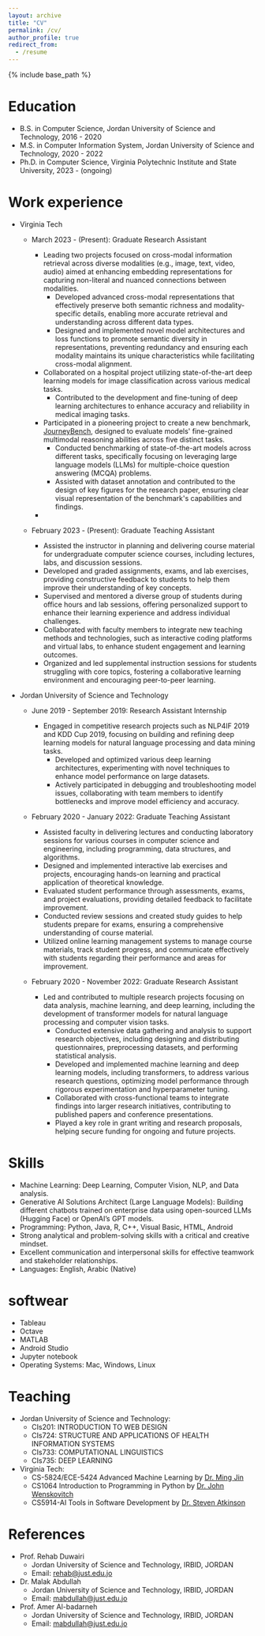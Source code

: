 ```yaml
---
layout: archive
title: "CV"
permalink: /cv/
author_profile: true
redirect_from:
  - /resume
---
```


{% include base_path %}

Education
======
* B.S. in Computer Science, Jordan University of Science and Technology, 2016 - 2020
* M.S. in Computer Information System, Jordan University of Science and Technology, 2020 - 2022
* Ph.D. in Computer Science, Virginia Polytechnic Institute and State University, 2023 - (ongoing)

Work experience
======

* Virginia Tech
  * March 2023 - (Present): Graduate Research Assistant
    * Leading two projects focused on cross-modal information retrieval across diverse modalities (e.g., image, text, video, audio) aimed at enhancing embedding representations for capturing non-literal and nuanced connections between modalities.
      * Developed advanced cross-modal representations that effectively preserve both semantic richness and modality-specific details, enabling more accurate retrieval and understanding across different data types.
      * Designed and implemented novel model architectures and loss functions to promote semantic diversity in representations, preventing redundancy and ensuring each modality maintains its unique characteristics while facilitating cross-modal alignment.
    * Collaborated on a hospital project utilizing state-of-the-art deep learning models for image classification across various medical tasks.
      * Contributed to the development and fine-tuning of deep learning architectures to enhance accuracy and reliability in medical imaging tasks.
    * Participated in a pioneering project to create a new benchmark, [JourneyBench](https://journeybench.github.io/), designed to evaluate models' fine-grained multimodal reasoning abilities across five distinct tasks.
      * Conducted benchmarking of state-of-the-art models across different tasks, specifically focusing on leveraging large language models (LLMs) for multiple-choice question answering (MCQA) problems.
      * Assisted with dataset annotation and contributed to the design of key figures for the research paper, ensuring clear visual representation of the benchmark's capabilities and findings.
    * 
    
  * February 2023 - (Present): Graduate Teaching Assistant
    * Assisted the instructor in planning and delivering course material for undergraduate computer science courses, including lectures, labs, and discussion sessions.
    * Developed and graded assignments, exams, and lab exercises, providing constructive feedback to students to help them improve their understanding of key concepts.
    * Supervised and mentored a diverse group of students during office hours and lab sessions, offering personalized support to enhance their learning experience and address individual challenges.
    * Collaborated with faculty members to integrate new teaching methods and technologies, such as interactive coding platforms and virtual labs, to enhance student engagement and learning outcomes.
    * Organized and led supplemental instruction sessions for students struggling with core topics, fostering a collaborative learning environment and encouraging peer-to-peer learning.

* Jordan University of Science and Technology
  * June 2019 - September 2019: Research Assistant Internship
    * Engaged in competitive research projects such as NLP4IF 2019 and KDD Cup 2019, focusing on building and refining deep learning models for natural language processing and data mining tasks.
      * Developed and optimized various deep learning architectures, experimenting with novel techniques to enhance model performance on large datasets.
      * Actively participated in debugging and troubleshooting model issues, collaborating with team members to identify bottlenecks and improve model efficiency and accuracy.

  * February 2020 - January 2022: Graduate Teaching Assistant
    * Assisted faculty in delivering lectures and conducting laboratory sessions for various courses in computer science and engineering, including programming, data structures, and algorithms.
    * Designed and implemented interactive lab exercises and projects, encouraging hands-on learning and practical application of theoretical knowledge.
    * Evaluated student performance through assessments, exams, and project evaluations, providing detailed feedback to facilitate improvement.
    * Conducted review sessions and created study guides to help students prepare for exams, ensuring a comprehensive understanding of course material.
    * Utilized online learning management systems to manage course materials, track student progress, and communicate effectively with students regarding their performance and areas for improvement.

  * February 2020 - November 2022: Graduate Research Assistant
    * Led and contributed to multiple research projects focusing on data analysis, machine learning, and deep learning, including the development of transformer models for natural language processing and computer vision tasks.
      * Conducted extensive data gathering and analysis to support research objectives, including designing and distributing questionnaires, preprocessing datasets, and performing statistical analysis.
      * Developed and implemented machine learning and deep learning models, including transformers, to address various research questions, optimizing model performance through rigorous experimentation and hyperparameter tuning.
      * Collaborated with cross-functional teams to integrate findings into larger research initiatives, contributing to published papers and conference presentations.
      * Played a key role in grant writing and research proposals, helping secure funding for ongoing and future projects.

Skills
======
* Machine Learning: Deep Learning, Computer Vision, NLP, and Data analysis.
* Generative AI Solutions Architect (Large Language Models): Building different chatbots trained on enterprise data using open-sourced LLMs (Hugging Face) or OpenAI’s GPT models.
* Programming: Python, Java, R, C++, Visual Basic, HTML, Android
* Strong analytical and problem-solving skills with a critical and creative mindset.
* Excellent communication and interpersonal skills for effective teamwork and stakeholder relationships.
* Languages: English, Arabic (Native)

softwear
======
* Tableau
* Octave
* MATLAB
* Android Studio
* Jupyter notebook
* Operating Systems: Mac, Windows, Linux

Teaching
======
  * Jordan University of Science and Technology: 
    * 	CIs201: INTRODUCTION TO WEB DESIGN 
    *   CIs724: STRUCTURE AND APPLICATIONS OF HEALTH INFORMATION SYSTEMS
    *   CIs733: COMPUTATIONAL LINGUISTICS
    *   CIs735: DEEP LEARNING
  * Virginia Tech: 
    *   CS-5824/ECE-5424 Advanced Machine Learning by [Dr. Ming Jin](http://www.jinming.tech/)
    *   CS1064 Introduction to Programming in Python by [Dr. John Wenskovitch](https://sanghani.cs.vt.edu/person/john-wenskovitch/)
    *   CS5914-AI Tools in Software Development by [Dr. Steven Atkinson](https://www.linkedin.com/in/satkinson/)
  
References
======
* Prof. Rehab Duwairi
  * Jordan University of Science and Technology, IRBID, JORDAN
  * Email: rehab@just.edu.jo
* Dr. Malak Abdullah
  * Jordan University of Science and Technology, IRBID, JORDAN
  * Email: mabdullah@just.edu.jo
* Prof. Amer Al-badarneh
  * Jordan University of Science and Technology, IRBID, JORDAN
  * Email: mabdullah@just.edu.jo
